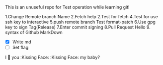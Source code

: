This is an unuseful repo for Test operation while learning git!

1.Change Remote branch Name
2.Fetch help
2.Test for fetch
4.Test for use ssh key to interactive
5.push remote branch
Test format-patch
6.Use gpg key to sign Tag(Release)
7.Enter commit signing
8.Pull Request
Hello
9. syntax of Github MarkDown
- [X] Write md
- [ ] Set flag

I :eyes: you
:Kissing Face: :Kissing Face: my baby?
